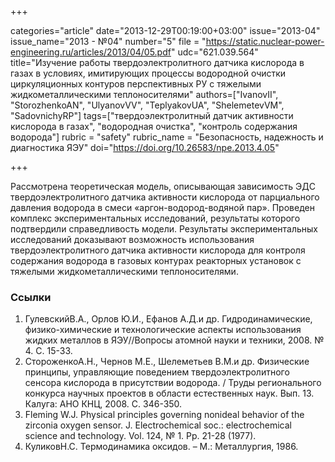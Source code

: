 +++

categories="article"
date="2013-12-29T00:19:00+03:00"
issue="2013-04"
issue_name="2013 - №04"
number="5"
file = "https://static.nuclear-power-engineering.ru/articles/2013/04/05.pdf"
udc="621.039.564"
title="Изучение работы твердоэлектролитного датчика кислорода в газах в условиях, имитирующих процессы водородной очистки циркуляционных контуров перспективных РУ с тяжелыми жидкометаллическими теплоносителями"
authors=["IvanovII", "StorozhenkoAN", "UlyanovVV", "TeplyakovUA", "ShelemetevVM", "SadovnichyRP"]
tags=["твердоэлектролитный датчик активности кислорода в газах", "водородная очистка", "контроль содержания водорода"]
rubric = "safety"
rubric_name = "Безопасность, надежность и диагностика ЯЭУ"
doi="https://doi.org/10.26583/npe.2013.4.05"

+++

Рассмотрена теоретическая модель, описывающая зависимость ЭДС твердоэлектролитного датчика активности кислорода от парциального давления водорода в смеси «аргон-водород-водяной пар». Проведен комплекс экспериментальных исследований, результаты которого подтвердили справедливость модели. Результаты экспериментальных исследований доказывают возможность использования твердоэлектролитного датчика активности кислорода для контроля содержания водорода в газовых контурах реакторных установок с тяжелыми жидкометаллическими теплоносителями.

### Ссылки

1. ГулевскийВ.А., Орлов Ю.И., Ефанов А.Д.и др. Гидродинамические, физико-химические и технологические аспекты использования жидких металлов в ЯЭУ//Вопросы атомной науки и техники, 2008. № 4. С. 15-33.
2. СтороженкоА.Н., Чернов М.Е., Шелеметьев В.М.и др. Физические принципы, управляющие поведением твердоэлектролитного сенсора кислорода в присутствии водорода. / Труды регионального конкурса научных проектов в области естественных наук. Вып. 13. Калуга: АНО КНЦ, 2008. С. 346-350.
3. Fleming W.J. Physical principles governing nonideal behavior of the zirconia oxygen sensor. J. Electrochemical soc.: electrochemical science and technology. Vol. 124, № 1. Pp. 21-28 (1977).
4. КуликовН.С. Термодинамика оксидов. – М.: Металлургия, 1986.